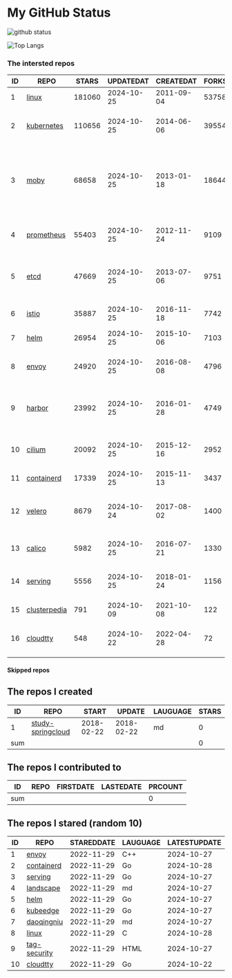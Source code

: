 # My GitHub Status

<img src="https://github-readme-stats-1.yihong0618.vercel.app/api?username=daoqingniu&show_icons=true&&&hide_title=true&count_private=true" alt="github status" />

![Top Langs](https://github-readme-stats-1.yihong0618.vercel.app/api/top-langs/?username=daoqingniu&layout=compact)

<!--START_SECTION:github_repos-->
### The intersted repos
| ID |                              REPO                               | STARS  | UPDATEDAT  | CREATEDAT  | FORKSCOUNT |                                                DESCRIPTIONS                                                |
|----|-----------------------------------------------------------------|--------|------------|------------|------------|------------------------------------------------------------------------------------------------------------|
|  1 | [linux](https://github.com/torvalds/linux)                      | 181060 | 2024-10-25 | 2011-09-04 |      53758 | Linux kernel source tree                                                                                   |
|  2 | [kubernetes](https://github.com/kubernetes/kubernetes)          | 110656 | 2024-10-25 | 2014-06-06 |      39554 | Production-Grade Container Scheduling and Management                                                       |
|  3 | [moby](https://github.com/moby/moby)                            |  68658 | 2024-10-25 | 2013-01-18 |      18644 | The Moby Project - a collaborative project for the container ecosystem to assemble container-based systems |
|  4 | [prometheus](https://github.com/prometheus/prometheus)          |  55403 | 2024-10-25 | 2012-11-24 |       9109 | The Prometheus monitoring system and time series database.                                                 |
|  5 | [etcd](https://github.com/etcd-io/etcd)                         |  47669 | 2024-10-25 | 2013-07-06 |       9751 | Distributed reliable key-value store for the most critical data of a distributed system                    |
|  6 | [istio](https://github.com/istio/istio)                         |  35887 | 2024-10-25 | 2016-11-18 |       7742 | Connect, secure, control, and observe services.                                                            |
|  7 | [helm](https://github.com/helm/helm)                            |  26954 | 2024-10-25 | 2015-10-06 |       7103 | The Kubernetes Package Manager                                                                             |
|  8 | [envoy](https://github.com/envoyproxy/envoy)                    |  24920 | 2024-10-25 | 2016-08-08 |       4796 | Cloud-native high-performance edge/middle/service proxy                                                    |
|  9 | [harbor](https://github.com/goharbor/harbor)                    |  23992 | 2024-10-25 | 2016-01-28 |       4749 | An open source trusted cloud native registry project that stores, signs, and scans content.                |
| 10 | [cilium](https://github.com/cilium/cilium)                      |  20092 | 2024-10-25 | 2015-12-16 |       2952 | eBPF-based Networking, Security, and Observability                                                         |
| 11 | [containerd](https://github.com/containerd/containerd)          |  17339 | 2024-10-25 | 2015-11-13 |       3437 | An open and reliable container runtime                                                                     |
| 12 | [velero](https://github.com/vmware-tanzu/velero)                |   8679 | 2024-10-24 | 2017-08-02 |       1400 | Backup and migrate Kubernetes applications and their persistent volumes                                    |
| 13 | [calico](https://github.com/projectcalico/calico)               |   5982 | 2024-10-25 | 2016-07-21 |       1330 | Cloud native networking and network security                                                               |
| 14 | [serving](https://github.com/knative/serving)                   |   5556 | 2024-10-25 | 2018-01-24 |       1156 | Kubernetes-based, scale-to-zero, request-driven compute                                                    |
| 15 | [clusterpedia](https://github.com/clusterpedia-io/clusterpedia) |    791 | 2024-10-09 | 2021-10-08 |        122 | The Encyclopedia of Kubernetes clusters                                                                    |
| 16 | [cloudtty](https://github.com/cloudtty/cloudtty)                |    548 | 2024-10-22 | 2022-04-28 |         72 | A Friendly Kubernetes CloudShell (Web Terminal) !                                                          |



#### Skipped repos
<!--END_SECTION:github_repos-->

<!--START_SECTION:my_github-->
## The repos I created
| ID  |                                 REPO                                 |   START    |   UPDATE   | LAUGUAGE | STARS |
|-----|----------------------------------------------------------------------|------------|------------|----------|-------|
|   1 | [study-springcloud](https://github.com/daoqingniu/study-springcloud) | 2018-02-22 | 2018-02-22 | md       |     0 |
| sum |                                                                      |            |            |          |     0 |

## The repos I contributed to
| ID  | REPO | FIRSTDATE | LASTEDATE | PRCOUNT |
|-----|------|-----------|-----------|---------|
| sum |      |           |           |       0 |

## The repos I stared (random 10)
| ID |                          REPO                          | STAREDDATE | LAUGUAGE | LATESTUPDATE |
|----|--------------------------------------------------------|------------|----------|--------------|
|  1 | [envoy](https://github.com/envoyproxy/envoy)           | 2022-11-29 | C++      | 2024-10-27   |
|  2 | [containerd](https://github.com/containerd/containerd) | 2022-11-29 | Go       | 2024-10-28   |
|  3 | [serving](https://github.com/knative/serving)          | 2022-11-29 | Go       | 2024-10-27   |
|  4 | [landscape](https://github.com/cncf/landscape)         | 2022-11-29 | md       | 2024-10-27   |
|  5 | [helm](https://github.com/helm/helm)                   | 2022-11-29 | Go       | 2024-10-27   |
|  6 | [kubeedge](https://github.com/kubeedge/kubeedge)       | 2022-11-29 | Go       | 2024-10-27   |
|  7 | [daoqingniu](https://github.com/daoqingniu/daoqingniu) | 2022-11-29 | md       | 2024-10-27   |
|  8 | [linux](https://github.com/torvalds/linux)             | 2022-11-29 | C        | 2024-10-28   |
|  9 | [tag-security](https://github.com/cncf/tag-security)   | 2022-11-29 | HTML     | 2024-10-27   |
| 10 | [cloudtty](https://github.com/cloudtty/cloudtty)       | 2022-11-29 | Go       | 2024-10-22   |

<!--END_SECTION:my_github-->
